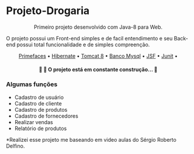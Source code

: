 # Projeto-Drogaria
<p align="center">Primeiro projeto desenvolvido com Java-8 para Web.</p>
O projeto possui um Front-end simples e de facil entendimento e seu Back-end possui total funcionalidade e de simples compreenção.
<p align="center">
 <a href="#Primefaces">Primefaces</a> •
   <a href="#Hibernate">Hibernate</a> •
   <a href="#Tomcat 8">Tomcat 8</a> •
   <a href="#Banco Mysql">Banco Mysql</a> •
  <a href="#JSF">JSF</a> •
  <a href="#Junit">Junit</a> •
</p>

<h4 align="center"> 
	🚧 🚀 O projeto está em constante construção...  🚧
</h4>

### Algumas funções
-  Cadastro de usuário
-  Cadastro de cliente
-  Cadastro de produtos
-  Cadastro de fornecedores
-  Realizar vendas
-  Relatório de produtos 

*Realizei esse projeto me baseando em video aulas do Sérgio Roberto Delfino.
